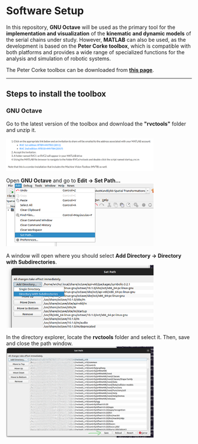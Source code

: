 # Software Setup

In this repository, **GNU Octave** will be used as the primary tool for the **implementation and visualization** of the **kinematic and dynamic models** of the serial chains under study. However, **MATLAB** can also be used, as the development is based on the **Peter Corke toolbox**, which is compatible with both platforms and provides a wide range of specialized functions for the analysis and simulation of robotic systems.

The Peter Corke toolbox can be downloaded from [**this page**](https://petercorke.com/toolboxes/robotics-toolbox/).

***
## Steps to install the toolbox
### GNU Octave
Go to the latest version of the toolbox and download the **"rvctools"** folder and unzip it.

<img src="../Images/00_SWSetup.png" width="400"/>

Open **GNU Octave** and go to **Edit → Set Path...**
<img src="../Images/01_SWSetup.png" width="400"/>

A window will open where you should select **Add Directory → Directory with Subdirectories**.
<img src="../Images/02_SWSetup.png" width="400"/>

In the directory explorer, locate the **rvctools** folder and select it. Then, save and close the path window.
<img src="../Images/03_SWSetup.png" width="400"/>